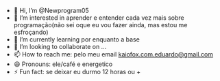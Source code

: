 - 👋 Hi, I’m @Newprogram05
- 👀 I’m interested in aprender e entender cada vez mais sobre programação(não sei oque eu vou fazer ainda, mas estou me esfroçando)
- 🌱 I’m currently learning por enquanto a base
- 💞️ I’m looking to collaborate on ...
- 📫 How to reach me: pelo meu email kaiofox.com.eduardo@gmail.com
- 😄 Pronouns: ele/café e energetico
- ⚡ Fun fact: se deixar eu durmo 12 horas ou +

<!---
Newprogram05/Newprogram05 is a ✨ special ✨ repository because its `README.md` (this file) appears on your GitHub profile.
You can click the Preview link to take a look at your changes.
--->
